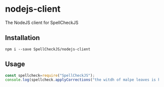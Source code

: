 # nodejs-client
The NodeJS client for SpellCheckJS
## Installation
```
npm i --save SpellCheckJS/nodejs-client
```
## Usage
```javascript
const spellcheck=require("SpellCheckJS");
console.log(spellcheck.applyCorrections("the witdh of malpe leaves is hard to guess"));
```
